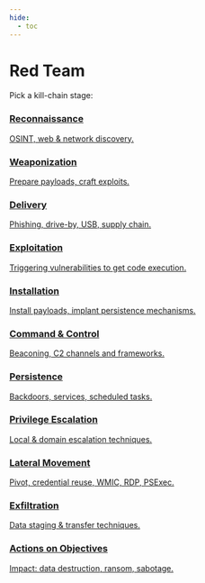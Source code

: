 ```yaml
---
hide:
  - toc
---
```


# Red Team

Pick a kill-chain stage:

<div class="killchain-list">

  <a class="kc-bar kc-recon" href="reconnaissance/">
    <div class="kc-bar-left"></div>
    <div class="kc-bar-content">
      <h3>Reconnaissance</h3>
      <p>OSINT, web & network discovery.</p>
    </div>
  </a>

  <a class="kc-bar kc-weaponize" href="weaponization/">
    <div class="kc-bar-left"></div>
    <div class="kc-bar-content">
      <h3>Weaponization</h3>
      <p>Prepare payloads, craft exploits.</p>
    </div>
  </a>

  <a class="kc-bar kc-delivery" href="delivery/">
    <div class="kc-bar-left"></div>
    <div class="kc-bar-content">
      <h3>Delivery</h3>
      <p>Phishing, drive-by, USB, supply chain.</p>
    </div>
  </a>

  <a class="kc-bar kc-exploitation" href="exploitation/">
    <div class="kc-bar-left"></div>
    <div class="kc-bar-content">
      <h3>Exploitation</h3>
      <p>Triggering vulnerabilities to get code execution.</p>
    </div>
  </a>

  <a class="kc-bar kc-install" href="installation/">
    <div class="kc-bar-left"></div>
    <div class="kc-bar-content">
      <h3>Installation</h3>
      <p>Install payloads, implant persistence mechanisms.</p>
    </div>
  </a>

  <a class="kc-bar kc-c2" href="c2/">
    <div class="kc-bar-left"></div>
    <div class="kc-bar-content">
      <h3>Command & Control</h3>
      <p>Beaconing, C2 channels and frameworks.</p>
    </div>
  </a>

  <a class="kc-bar kc-persistence" href="persistence/">
    <div class="kc-bar-left"></div>
    <div class="kc-bar-content">
      <h3>Persistence</h3>
      <p>Backdoors, services, scheduled tasks.</p>
    </div>
  </a>

  <a class="kc-bar kc-privesc" href="priv-esc/">
    <div class="kc-bar-left"></div>
    <div class="kc-bar-content">
      <h3>Privilege Escalation</h3>
      <p>Local & domain escalation techniques.</p>
    </div>
  </a>

  <a class="kc-bar kc-lateral" href="lateral-movement/">
    <div class="kc-bar-left"></div>
    <div class="kc-bar-content">
      <h3>Lateral Movement</h3>
      <p>Pivot, credential reuse, WMIC, RDP, PSExec.</p>
    </div>
  </a>

  <a class="kc-bar kc-exfil" href="exfiltration/">
    <div class="kc-bar-left"></div>
    <div class="kc-bar-content">
      <h3>Exfiltration</h3>
      <p>Data staging & transfer techniques.</p>
    </div>
  </a>

  <a class="kc-bar kc-actions" href="actions/">
    <div class="kc-bar-left"></div>
    <div class="kc-bar-content">
      <h3>Actions on Objectives</h3>
      <p>Impact: data destruction, ransom, sabotage.</p>
    </div>
  </a>

</div>
